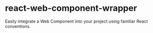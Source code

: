 # react-web-component-wrapper
Easily integrate a Web Component into your project using familiar React conventions.
